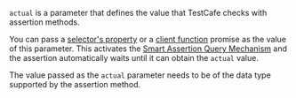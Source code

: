 `actual` is a parameter that defines the value that TestCafe checks with assertion methods.

You can pass a [selector's property](/testcafe/documentation/guides/basic-guides/select-page-elements.html#define-assertion-actual-value) or a [client function](/testcafe/documentation/guides/basic-guides/obtain-client-side-info.html) promise as the value of this parameter. This activates the [Smart Assertion Query Mechanism](/testcafe/documentation/guides/basic-guides/assert.html#smart-assertion-query-mechanism) and the assertion automatically waits until it can obtain the `actual` value.

The value passed as the `actual` parameter needs to be of the data type supported by the assertion method.
